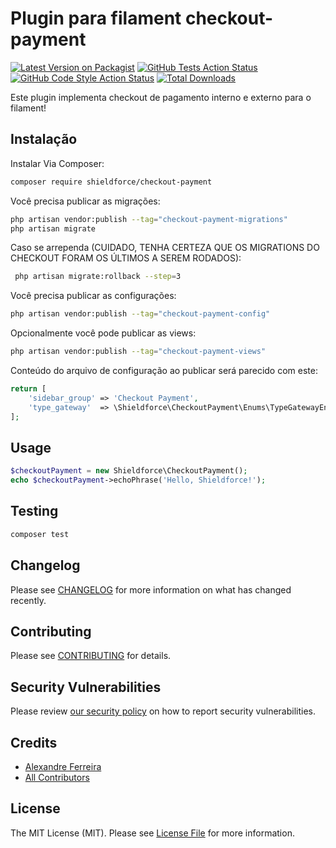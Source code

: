 # Plugin para filament checkout-payment

[![Latest Version on Packagist](https://img.shields.io/packagist/v/shieldforce/checkout-payment.svg?style=flat-square)](https://packagist.org/packages/shieldforce/checkout-payment)
[![GitHub Tests Action Status](https://img.shields.io/github/actions/workflow/status/shieldforce/checkout-payment/run-tests.yml?branch=main&label=tests&style=flat-square)](https://github.com/shieldforce/checkout-payment/actions?query=workflow%3Arun-tests+branch%3Amain)
[![GitHub Code Style Action Status](https://img.shields.io/github/actions/workflow/status/shieldforce/checkout-payment/fix-php-code-style-issues.yml?branch=main&label=code%20style&style=flat-square)](https://github.com/shieldforce/checkout-payment/actions?query=workflow%3A"Fix+PHP+code+styling"+branch%3Amain)
[![Total Downloads](https://img.shields.io/packagist/dt/shieldforce/checkout-payment.svg?style=flat-square)](https://packagist.org/packages/shieldforce/checkout-payment)



Este plugin implementa checkout de pagamento interno e externo para o filament!

## Instalação

Instalar Via Composer:

```bash
composer require shieldforce/checkout-payment
```

Você precisa publicar as migrações:

```bash
php artisan vendor:publish --tag="checkout-payment-migrations"
php artisan migrate
```

Caso se arrependa (CUIDADO, TENHA CERTEZA QUE OS MIGRATIONS DO CHECKOUT FORAM OS ÚLTIMOS A SEREM RODADOS):
```bash
 php artisan migrate:rollback --step=3
```

Você precisa publicar as configurações:

```bash
php artisan vendor:publish --tag="checkout-payment-config"
```

Opcionalmente você pode publicar as views:

```bash
php artisan vendor:publish --tag="checkout-payment-views"
```

Conteúdo do arquivo de configuração ao publicar será parecido com este:

```php
return [
    'sidebar_group' => 'Checkout Payment',
    'type_gateway'  => \Shieldforce\CheckoutPayment\Enums\TypeGatewayEnum::mercado_pago,
];
```

## Usage

```php
$checkoutPayment = new Shieldforce\CheckoutPayment();
echo $checkoutPayment->echoPhrase('Hello, Shieldforce!');
```

## Testing

```bash
composer test
```

## Changelog

Please see [CHANGELOG](CHANGELOG.md) for more information on what has changed recently.

## Contributing

Please see [CONTRIBUTING](.github/CONTRIBUTING.md) for details.

## Security Vulnerabilities

Please review [our security policy](../../security/policy) on how to report security vulnerabilities.

## Credits

- [Alexandre Ferreira](https://github.com/Shieldforce)
- [All Contributors](../../contributors)

## License

The MIT License (MIT). Please see [License File](LICENSE.md) for more information.

